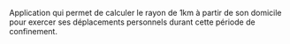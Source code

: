 Application qui permet de calculer le rayon de 1km à partir de son domicile pour exercer ses déplacements personnels durant cette période de confinement.
